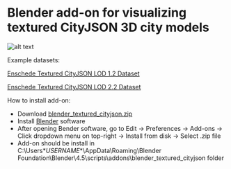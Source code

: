 # Blender add-on for visualizing textured CityJSON 3D city models

![alt text](blender.png)

Example datasets:

[Enschede Textured CityJSON LOD 1.2 Dataset](https://drive.usercontent.google.com/download?id=1HIomrzAQiEE0HgpGLyZ2UbNrG80UVYRA)

[Enschede Textured CityJSON LOD 2.2 Dataset](https://drive.usercontent.google.com/download?id=1OY5vqxYPPgQzs0H7ISwHZxJY841BE98u)

How to install add-on:

- Download [blender_textured_cityjson.zip](blender_textured_cityjson.zip)
- Install [Blender](https://www.blender.org/download/lts/4-5/) software
- After opening Bender software, go to Edit → Preferences → Add-ons → Click dropdown menu on top-right → Install from disk → Select .zip file
- Add-on should be install in C:\Users\**USERNAME**\AppData\Roaming\Blender Foundation\Blender\4.5\scripts\addons\blender_textured_cityjson folder

